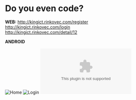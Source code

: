 # Do you even code?

**WEB:** http://kingict.rinkovec.com/register  
http://kingict.rinkovec.com/login  
http://kingict.rinkovec.com/detail/12  

**ANDROID**

![Home](https://www.dropbox.com/s/39rjijb14wfck56/device-2018-02-02-161600.png?dl=0)
![Login](https://www.dropbox.com/s/hxdxoditmcnpk6d/device-2018-02-02-161831.png?dl=0)
![Register](https://www.dropbox.com/s/vt4imwycj6p6s8p/Edukacija%20u%20tehnolo%C5%A1kom%20parku.pptx?dl=0)
